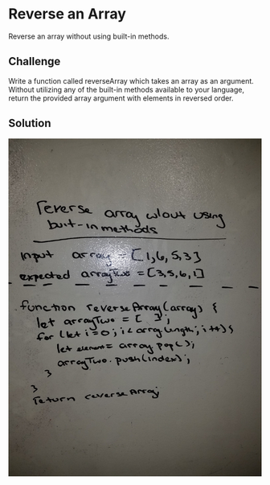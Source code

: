 # Reverse an Array
Reverse an array without using built-in methods.

## Challenge
Write a function called reverseArray which takes an array as an argument. Without utilizing any of the built-in methods available to your language, return the provided array argument with elements in reversed order.

## Solution
![reverse-an-array](./assets/reverse-an-array.jpg)